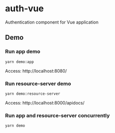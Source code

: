# auth-vue
Authentication component for Vue application

## Demo

### Run app demo 

```
yarn demo:app
```

  Access: http://localhost:8080/

### Run resource-server demo

```
yarn demo:resource-server
```

  Access: http://localhost:8000/apidocs/

### Run app and resource-server concurrently

```
yarn demo
```